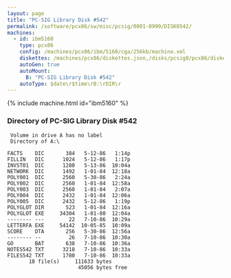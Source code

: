 ```yaml
---
layout: page
title: "PC-SIG Library Disk #542"
permalink: /software/pcx86/sw/misc/pcsig/0001-0999/DISK0542/
machines:
  - id: ibm5160
    type: pcx86
    config: /machines/pcx86/ibm/5160/cga/256kb/machine.xml
    diskettes: /machines/pcx86/diskettes.json,/disks/pcsig0/pcx86/diskettes.json
    autoGen: true
    autoMount:
      B: "PC-SIG Library Disk #542"
    autoType: $date\r$time\rB:\rDIR\r
---
```


{% include machine.html id="ibm5160" %}

### Directory of PC-SIG Library Disk #542

     Volume in drive A has no label
     Directory of A:\

    FACTS    DIC       384   5-12-86   1:14p
    FILLIN   DIC      1024   5-12-86   1:17p
    INVST01  DIC      1280   5-13-86  10:04a
    NETWORK  DIC      1492   1-01-84  12:18a
    POLY001  DIC      2560   5-30-86   2:24a
    POLY002  DIC      2560   1-01-84  12:58a
    POLY003  DIC      2560   1-01-84   2:07a
    POLY004  DIC      2432   1-01-84  12:06a
    POLY005  DIC      2432   5-12-86   1:19p
    POLYGLOT DIR       523   1-01-84  12:16a
    POLYGLOT EXE     34304   1-01-80  12:04a
    -------- ---        22   7-10-86  10:29a
    LETTERFA EXE     54142  10-05-85  10:09a
    SCORE    DTA       256   5-30-86  12:56a
    -------- --         26   7-10-86  10:30a
    GO       BAT       638   7-10-86  10:36a
    NOTES542 TXT      3218   7-10-86  10:33a
    FILES542 TXT      1780   7-10-86  10:33a
           18 file(s)     111633 bytes
                           45056 bytes free
